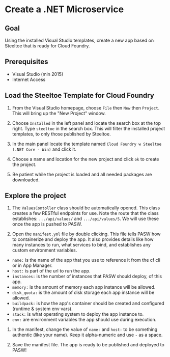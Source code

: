 # Create a .NET Microservice

## Goal

Using the installed Visual Studio templates, create a new app based on Steeltoe that is ready for Cloud Foundry.

## Prerequisites

- Visual Studio (min 2015)
- Internet Access

## Load the Steeltoe Template for Cloud Foundry

1. From the Visual Studio homepage, choose `File` then `New` then `Project`. This will bring up the "New Project" window. 

1. Choose `Installed` in the left panel and locate the search box at the top right. Type `steeltoe` in the search box. This will filter the installed project templates, to only those published by Steeltoe.

1. In the main panel locate the template named `Cloud Foundry w Steeltoe (.NET Core - Win)` and click it.

1. Choose a name and location for the new project and click `ok` to create the project.

1. Be patient while the project is loaded and all needed packages are downloaded.

## Explore the project

1. The `ValuesContoller` class should be automatically opened. This class creates a few RESTful endpoints for use. Note the route that the class establishes: `.../api/values/` and `.../api/values/5`. We will use these once the app is pushed to PASW.

1. Open the `manifest.yml` file by double clicking. This file tells PASW how to containerize and deploy the app. It also provides details like how many instances to run, what services to bind, and establishes any custom environment variables.

  - `name:` is the name of the app that you use to reference it from the cf cli or in App Manager.
  - `host:` is part of the url to run the app.
  - `instances:` is the number of instances that PASW should deploy, of this app.
  - `memory:` is the amount of memory each app instance will be allowed.
  - `disk_quota:` is the amount of disk storage each app instance will be allowed.
  - `buildpack:` is how the app's container should be created and configured (runtime & system env vars).
  - `stack:` is what operating system to deploy the app instance to.
  - `env:` are environment variables the app should use during execution.

1. In the manifest, change the value of `name:` and `host:` to be something authentic (like your name). Keep it alpha-numeric and use `-` as a space.

1. Save the manifest file. The app is ready to be published and deployed to PASW!